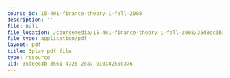 ```yaml
---
course_id: 15-401-finance-theory-i-fall-2008
description: ''
file: null
file_location: /coursemedia/15-401-finance-theory-i-fall-2008/35d8ec3b356147262ea791018250d376_hyc8h5T76BE.pdf
file_type: application/pdf
layout: pdf
title: 3play pdf file
type: resource
uid: 35d8ec3b-3561-4726-2ea7-91018250d376
---
```

